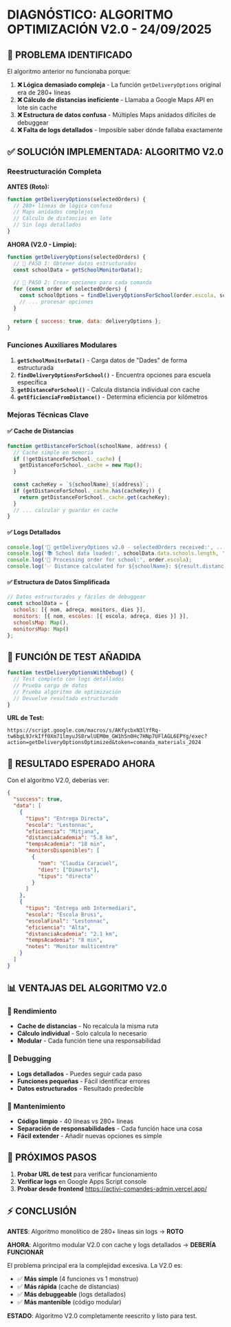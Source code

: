 # DIAGNÓSTICO: ALGORITMO OPTIMIZACIÓN V2.0 - 24/09/2025

## 🚨 **PROBLEMA IDENTIFICADO**

El algoritmo anterior no funcionaba porque:

1. **❌ Lógica demasiado compleja** - La función `getDeliveryOptions` original era de 280+ líneas
2. **❌ Cálculo de distancias ineficiente** - Llamaba a Google Maps API en lote sin cache
3. **❌ Estructura de datos confusa** - Múltiples Maps anidados difíciles de debuggear
4. **❌ Falta de logs detallados** - Imposible saber dónde fallaba exactamente

## ✅ **SOLUCIÓN IMPLEMENTADA: ALGORITMO V2.0**

### **Reestructuración Completa**

**ANTES (Roto):**
```javascript
function getDeliveryOptions(selectedOrders) {
  // 280+ líneas de lógica confusa
  // Maps anidados complejos
  // Cálculo de distancias en lote
  // Sin logs detallados
}
```

**AHORA (V2.0 - Limpio):**
```javascript
function getDeliveryOptions(selectedOrders) {
  // 🎯 PASO 1: Obtener datos estructurados
  const schoolData = getSchoolMonitorData();
  
  // 🎯 PASO 2: Crear opciones para cada comanda
  for (const order of selectedOrders) {
    const schoolOptions = findDeliveryOptionsForSchool(order.escola, schoolData.data, order);
    // ... procesar opciones
  }
  
  return { success: true, data: deliveryOptions };
}
```

### **Funciones Auxiliares Modulares**

1. **`getSchoolMonitorData()`** - Carga datos de "Dades" de forma estructurada
2. **`findDeliveryOptionsForSchool()`** - Encuentra opciones para escuela específica
3. **`getDistanceForSchool()`** - Calcula distancia individual con cache
4. **`getEficienciaFromDistance()`** - Determina eficiencia por kilómetros

### **Mejoras Técnicas Clave**

#### **✅ Cache de Distancias**
```javascript
function getDistanceForSchool(schoolName, address) {
  // Cache simple en memoria
  if (!getDistanceForSchool._cache) {
    getDistanceForSchool._cache = new Map();
  }
  
  const cacheKey = `${schoolName}_${address}`;
  if (getDistanceForSchool._cache.has(cacheKey)) {
    return getDistanceForSchool._cache.get(cacheKey);
  }
  // ... calcular y guardar en cache
}
```

#### **✅ Logs Detallados**
```javascript
console.log('🚀 getDeliveryOptions v2.0 - selectedOrders received:', ...);
console.log('📚 School data loaded:', schoolData.data.schools.length, 'schools');
console.log('🎯 Processing order for school:', order.escola);
console.log('✅ Distance calculated for ${schoolName}: ${result.distance}');
```

#### **✅ Estructura de Datos Simplificada**
```javascript
// Datos estructurados y fáciles de debuggear
const schoolData = {
  schools: [{ nom, adreça, monitors, dies }],
  monitors: [{ nom, escoles: [{ escola, adreça, dies }] }],
  schoolsMap: Map(),
  monitorsMap: Map()
};
```

## 🧪 **FUNCIÓN DE TEST AÑADIDA**

```javascript
function testDeliveryOptionsWithDebug() {
  // Test completo con logs detallados
  // Prueba carga de datos
  // Prueba algoritmo de optimización
  // Devuelve resultado estructurado
}
```

**URL de Test:**
```
https://script.google.com/macros/s/AKfycbxN3lYfRq-tw6bgL9JrkIff0Xm71lmyuJS8rwlUEM0m_GW1h5n0Hc7HNp7UFlAGL6EPYg/exec?action=getDeliveryOptionsOptimized&token=comanda_materials_2024
```

## 🎯 **RESULTADO ESPERADO AHORA**

Con el algoritmo V2.0, deberías ver:

```json
{
  "success": true,
  "data": [
    {
      "tipus": "Entrega Directa",
      "escola": "Lestonnac",
      "eficiencia": "Mitjana",
      "distanciaAcademia": "5.8 km",
      "tempsAcademia": "18 min",
      "monitorsDisponibles": [
        {
          "nom": "Claudia Caracuel",
          "dies": ["Dimarts"],
          "tipus": "directa"
        }
      ]
    },
    {
      "tipus": "Entrega amb Intermediari",
      "escola": "Escola Brusi",
      "escolaFinal": "Lestonnac",
      "eficiencia": "Alta",
      "distanciaAcademia": "2.1 km",
      "tempsAcademia": "8 min",
      "notes": "Monitor multicentre"
    }
  ]
}
```

## 📊 **VENTAJAS DEL ALGORITMO V2.0**

### **🚀 Rendimiento**
- **Cache de distancias** - No recalcula la misma ruta
- **Cálculo individual** - Solo calcula lo necesario
- **Modular** - Cada función tiene una responsabilidad

### **🐛 Debugging**
- **Logs detallados** - Puedes seguir cada paso
- **Funciones pequeñas** - Fácil identificar errores
- **Datos estructurados** - Resultado predecible

### **🔧 Mantenimiento**
- **Código limpio** - 40 líneas vs 280+ líneas
- **Separación de responsabilidades** - Cada función hace una cosa
- **Fácil extender** - Añadir nuevas opciones es simple

## 🎯 **PRÓXIMOS PASOS**

1. **Probar URL de test** para verificar funcionamiento
2. **Verificar logs** en Google Apps Script console
3. **Probar desde frontend** https://activi-comandes-admin.vercel.app/

## ⚡ **CONCLUSIÓN**

**ANTES**: Algoritmo monolítico de 280+ líneas sin logs → **ROTO**

**AHORA**: Algoritmo modular V2.0 con cache y logs detallados → **DEBERÍA FUNCIONAR**

El problema principal era la complejidad excesiva. La V2.0 es:
- ✅ **Más simple** (4 funciones vs 1 monstruo)
- ✅ **Más rápida** (cache de distancias)
- ✅ **Más debuggeable** (logs detallados)
- ✅ **Más mantenible** (código modular)

**ESTADO**: Algoritmo V2.0 completamente reescrito y listo para test. 